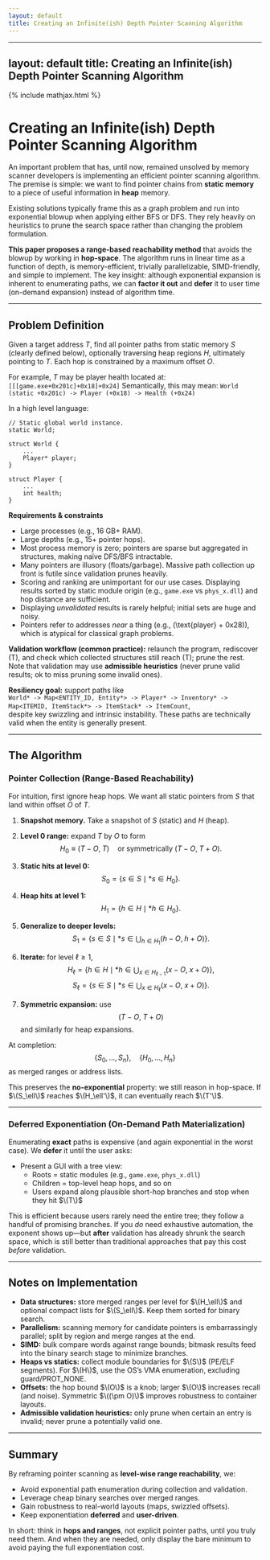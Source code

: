```yaml
---
layout: default
title: Creating an Infinite(ish) Depth Pointer Scanning Algorithm
---
```


---
layout: default
title: Creating an Infinite(ish) Depth Pointer Scanning Algorithm
---

{% include mathjax.html %}

# Creating an Infinite(ish) Depth Pointer Scanning Algorithm
An important problem that has, until now, remained unsolved by memory scanner developers is implementing an efficient pointer scanning algorithm. The premise is simple: we want to find pointer chains from **static memory** to a piece of useful information in **heap** memory.

Existing solutions typically frame this as a graph problem and run into exponential blowup when applying either BFS or DFS. They rely heavily on heuristics to prune the search space rather than changing the problem formulation.

**This paper proposes a range-based reachability method** that avoids the blowup by working in **hop-space**. The algorithm runs in linear time as a function of depth, is memory-efficient, trivially parallelizable, SIMD-friendly, and simple to implement. The key insight: although exponential expansion is inherent to enumerating paths, we can **factor it out** and **defer** it to user time (on-demand expansion) instead of algorithm time.

---

## Problem Definition
Given a target address $T$, find all pointer paths from static memory $S$ (clearly defined below), optionally traversing heap regions $H$, ultimately pointing to $T$. Each hop is constrained by a maximum offset $O$.

For example, $T$ may be player health located at: `[[[game.exe+0x201c]+0x18]+0x24]`
Semantically, this may mean: `World (static +0x201c) -> Player (+0x18) -> Health (+0x24)`

In a high level language:
```
// Static global world instance.
static World;

struct World {
    ...
    Player* player;
}

struct Player {
    ...
    int health;
}
```

**Requirements & constraints**
- Large processes (e.g., 16 GB+ RAM).
- Large depths (e.g., 15+ pointer hops).
- Most process memory is zero; pointers are sparse but aggregated in structures, making naïve DFS/BFS intractable.
- Many pointers are illusory (floats/garbage). Massive path collection up front is futile since validation prunes heavily.
- Scoring and ranking are unimportant for our use cases. Displaying results sorted by static module origin (e.g., `game.exe` vs `phys_x.dll`) and hop distance are sufficient.
- Displaying *unvalidated* results is rarely helpful; initial sets are huge and noisy.
- Pointers refer to addresses *near* a thing (e.g., \(\text{player} + 0x28\)), which is atypical for classical graph problems.

**Validation workflow (common practice):** relaunch the program, rediscover \(T\), and check which collected structures still reach \(T\); prune the rest. Note that validation may use **admissible heuristics** (never prune valid results; ok to miss pruning some invalid ones).

**Resiliency goal:** support paths like  
`World* -> Map<ENTITY_ID, Entity*> -> Player* -> Inventory* -> Map<ITEMID, ItemStack*> -> ItemStack* -> ItemCount`,  
despite key swizzling and intrinsic instability. These paths are technically valid when the entity is generally present.

---

## The Algorithm

### Pointer Collection (Range-Based Reachability)
For intuition, first ignore heap hops. We want all static pointers from $S$ that land within offset $O$ of $T$.

1. **Snapshot memory.** Take a snapshot of $S$ (static) and $H$ (heap).

2. **Level 0 range:** expand $T$ by $O$ to form  
   $$
   H_0 \equiv (T - O,\; T) \quad \text{or symmetrically } (T - O,\; T + O).
   $$

3. **Static hits at level 0:**  
   $$
   S_0 = \{ s \in S \mid *s \in H_0 \}.
   $$

4. **Heap hits at level 1:**  
   $$
   H_1 = \{ h \in H \mid *h \in H_0 \}.
   $$

5. **Generalize to deeper levels:**  
   $$
   S_1 = \{ s \in S \mid *s \in \bigcup_{h \in H_1} (h - O,\; h + O) \}.
   $$

6. **Iterate:** for level $\ell \ge 1$,
   $$
   H_{\ell} = \{ h \in H \mid *h \in \bigcup_{x \in H_{\ell-1}} (x - O,\; x + O) \},
   $$
   $$
   S_{\ell} = \{ s \in S \mid *s \in \bigcup_{x \in H_{\ell}} (x - O,\; x + O) \}.
   $$

7. **Symmetric expansion:** use  
   $$
   (T - O,\; T + O)
   $$
   and similarly for heap expansions.

At completion:
$$
\{S_0,\ldots,S_n\},\quad \{H_0,\ldots,H_n\}
$$
as merged ranges or address lists.

This preserves the **no-exponential** property: we still reason in hop-space. If $\(S_\ell\)$ reaches $\(H_\ell'\)$, it can eventually reach $\(T'\)$.

---

### Deferred Exponentiation (On-Demand Path Materialization)
Enumerating **exact** paths is expensive (and again exponential in the worst case). We **defer** it until the user asks:

- Present a GUI with a tree view:
  - Roots = static modules (e.g., `game.exe`, `phys_x.dll`)
  - Children = top-level heap hops, and so on
  - Users expand along plausible short-hop branches and stop when they hit $\(T\)$

This is efficient because users rarely need the entire tree; they follow a handful of promising branches. If you *do* need exhaustive automation, the exponent shows up—but **after** validation has already shrunk the search space, which is still better than traditional approaches that pay this cost *before* validation.

---

## Notes on Implementation
- **Data structures:** store merged ranges per level for $\(H_\ell\)$ and optional compact lists for $\(S_\ell\)$. Keep them sorted for binary search.
- **Parallelism:** scanning memory for candidate pointers is embarrassingly parallel; split by region and merge ranges at the end.
- **SIMD:** bulk compare words against range bounds; bitmask results feed into the binary search stage to minimize branches.
- **Heaps vs statics:** collect module boundaries for $\(S\)$ (PE/ELF segments). For $\(H\)$, use the OS’s VMA enumeration, excluding guard/PROT_NONE.
- **Offsets:** the hop bound $\(O\)$ is a knob; larger $\(O\)$ increases recall (and noise). Symmetric $\((\pm O)\)$ improves robustness to container layouts.
- **Admissible validation heuristics:** only prune when certain an entry is invalid; never prune a potentially valid one.

---

## Summary
By reframing pointer scanning as **level-wise range reachability**, we:
- Avoid exponential path enumeration during collection and validation.
- Leverage cheap binary searches over merged ranges.
- Gain robustness to real-world layouts (maps, swizzled offsets).
- Keep exponentiation **deferred** and **user-driven**.

In short: think in **hops and ranges**, not explicit pointer paths, until you truly need them. And when they are needed, only display the bare minimum to avoid paying the full exponentiation cost.
